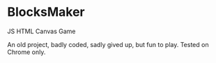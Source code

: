 # BlocksMaker
JS HTML Canvas Game

An old project, badly coded, sadly gived up, but fun to play.
Tested on Chrome only.
